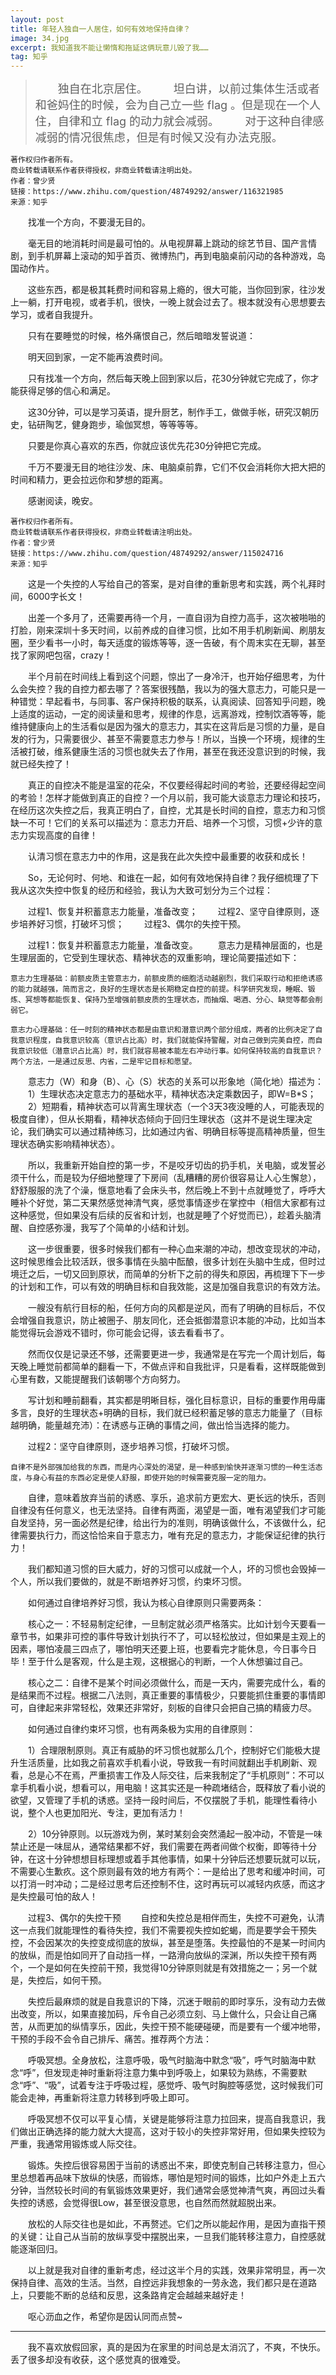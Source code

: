 ```yaml
---
layout: post
title: 年轻人独自一人居住，如何有效地保持自律？
image: 34.jpg
excerpt: 我知道我不能让懒惰和拖延这俩玩意儿毁了我……
tag: 知乎
---
```

><font size="4">　　独自在北京居住。
　　坦白讲，以前过集体生活或者和爸妈住的时候，会为自己立一些 flag 。但是现在一个人住，自律和立 flag 的动力就会减弱。
　　对于这种自律感减弱的情况很焦虑，但是有时候又没有办法克服。</font>

    著作权归作者所有。
    商业转载请联系作者获得授权，非商业转载请注明出处。
    作者：曾少贤
    链接：https://www.zhihu.com/question/48749292/answer/116321985
    来源：知乎

　　找准一个方向，不要漫无目的。

　　毫无目的地消耗时间是最可怕的。从电视屏幕上跳动的综艺节目、国产言情剧，到手机屏幕上滚动的知乎首页、微博热门，再到电脑桌前闪动的各种游戏，岛国动作片。

　　这些东西，都是极其耗费时间和容易上瘾的，很大可能，当你回到家，往沙发上一躺，打开电视，或者手机，很快，一晚上就会过去了。根本就没有心思想要去学习，或者自我提升。

　　只有在要睡觉的时候，格外痛恨自己，然后暗暗发誓说道：

　　明天回到家，一定不能再浪费时间。

　　只有找准一个方向，然后每天晚上回到家以后，花30分钟就它完成了，你才能获得足够的信心和满足。

　　这30分钟，可以是学习英语，提升厨艺，制作手工，做做手帐，研究汉朝历史，钻研陶艺，健身跑步，瑜伽冥想，等等等等。

　　只要是你真心喜欢的东西，你就应该优先花30分钟把它完成。

　　千万不要漫无目的地往沙发、床、电脑桌前靠，它们不仅会消耗你大把大把的时间和精力，更会拉远你和梦想的距离。


　　感谢阅读，晚安。

    著作权归作者所有。
    商业转载请联系作者获得授权，非商业转载请注明出处。
    作者：曾少贤
    链接：https://www.zhihu.com/question/48749292/answer/115024716
    来源：知乎

　　这是一个失控的人写给自己的答案，是对自律的重新思考和实践，两个礼拜时间，6000字长文！

　　出差一个多月了，还需要再待一个月，一直自诩为自控力高手，这次被啪啪的打脸，刚来深圳十多天时间，以前养成的自律习惯，比如不用手机刷新闻、刷朋友圈，至少看书一小时，每天适度的锻炼等等，逐一告破，有个周末实在无聊，甚至找了家网吧包宿，crazy！

　　半个月前在时间线上看到这个问题，惊出了一身冷汗，也开始仔细思考，为什么会失控？我的自控力都去哪了？答案很残酷，我以为的强大意志力，可能只是一种错觉：早起看书，与同事、客户保持积极的联系，认真阅读、回答知乎问题，晚上适度的运动，一定的阅读量和思考，规律的作息，远离游戏，控制饮酒等等，能维持健康向上的生活看似是因为强大的意志力，其实在这背后是习惯的力量，是自发的行为，只需要很少、甚至不需要意志力参与！所以，当换一个环境，规律的生活被打破，维系健康生活的习惯也就失去了作用，甚至在我还没意识到的时候，我就已经失控了！

　　真正的自控决不能是温室的花朵，不仅要经得起时间的考验，还要经得起空间的考验！怎样才能做到真正的自控？一个月以前，我可能大谈意志力理论和技巧，在经历这次失控之后，我真正明白了，自控，尤其是长时间的自控，意志力和习惯缺一不可！它们的关系可以描述为：意志力开启、培养一个习惯，习惯+少许的意志力实现高度的自律！

　　认清习惯在意志力中的作用，这是我在此次失控中最重要的收获和成长！

　　So，无论何时、何地、和谁在一起，如何有效地保持自律？我仔细梳理了下我从这次失控中恢复的经历和经验，我认为大致可划分为三个过程：

　　过程1、恢复并积蓄意志力能量，准备改变；
　　过程2、坚守自律原则，逐步培养好习惯，打破坏习惯；
　　过程3、偶尔的失控干预。

　　过程1：恢复并积蓄意志力能量，准备改变。
　　意志力是精神层面的，也是生理层面的，它受到生理状态、精神状态的双重影响，理论简要描述如下：

    意志力生理基础：前额皮质主管意志力，前额皮质的细胞活动越剧烈，我们采取行动和拒绝诱惑的能力就越强，简而言之，良好的生理状态是长期稳定自控的前提。科学研究发现，睡眠、锻炼、冥想等都能恢复、保持乃至增强前额皮质的生理状态，而抽烟、喝酒、分心、缺觉等都会削弱它。

    意志力心理基础：任一时刻的精神状态都是由意识和潜意识两个部分组成，两者的比例决定了自我意识程度，自我意识较高（意识占比高）时，我们就能保持警醒，对自己做到完美自控，而自我意识较低（潜意识占比高）时，我们就容易被本能左右冲动行事。如何保持较高的自我意识？两个方法，一是通过反思、内省，二是牢记目标和愿望。

　　意志力（W）和身（B）、心（S）状态的关系可以形象地（简化地）描述为：
　　1）生理状态决定意志力的基础水平，精神状态决定乘数因子，即W=B*S；
　　2）短期看，精神状态可以背离生理状态（一个3天3夜没睡的人，可能表现的极度自律），但从长期看，精神状态倾向于回归生理状态（这并不是说生理决定论，我们确实可以通过精神练习，比如通过内省、明确目标等提高精神质量，但生理状态确实影响精神状态）。

　　所以，我重新开始自控的第一步，不是咬牙切齿的扔手机，关电脑，或发誓必须干什么，而是较为仔细地整理了下房间（乱糟糟的房价很容易让人心生懈怠），舒舒服服的洗了个澡，惬意地看了会床头书，然后晚上不到十点就睡觉了，呼呼大睡补个好觉，第二天果然感觉神清气爽，感觉事情逐步在掌控中（相信大家都有过这种感觉，但如果没有后续的反省和计划，也就是睡了个好觉而已），趁着头脑清醒、自控感弥漫，我写了个简单的小结和计划。

　　这一步很重要，很多时候我们都有一种心血来潮的冲动，想改变现状的冲动，这时候思维会比较活跃，很多事情在头脑中酝酿，很多计划在头脑中生成，但时过境迁之后，一切又回到原状，而简单的分析下之前的得失和原因，再梳理下下一步的计划和工作，可以有效的明确目标和自我效能，这是加强自我意识的有效方法。

　　一艘没有航行目标的船，任何方向的风都是逆风，而有了明确的目标后，不仅会增强自我意识，防止被圈子、朋友同化，还会抵御潜意识本能的冲动，比如当本能觉得玩会游戏不错时，你可能会记得，该去看看书了。

　　然而仅仅是记录还不够，还需要更进一步，我通常是在写完一个周计划后，每天晚上睡觉前都简单的翻看一下，不做点评和自我批评，只是看看，这样既能做到心里有数，又能提醒我们该朝哪个方向努力。

　　写计划和睡前翻看，其实都是明晰目标，强化目标意识，目标的重要作用毋庸多言，良好的生理状态+明确的目标，我们就已经积蓄足够的意志力能量了（目标越明确，能量越充沛）：在诱惑与正确的事情之间，做出恰当选择的能力。

　　过程2：坚守自律原则，逐步培养习惯，打破坏习惯。

    自律不是外部强加给我的东西，而是内心深处的渴望，是一种感到愉快并逐渐习惯的一种生活态度，与身心有益的东西必定是使人舒服，即使开始的时候需要克服一定的阻力。

　　自律，意味着放弃当前的诱惑、享乐，追求前方更宏大、更长远的快乐，否则自律没有任何意义，也无法坚持。自律有两面，渴望是一面，唯有渴望我们才可能自发坚持，另一面必然是纪律，给出行为的准则，明确该做什么，不该做什么，纪律需要执行力，而这恰恰来自于意志力，唯有充足的意志力，才能保证纪律的执行力！

　　我们都知道习惯的巨大威力，好的习惯可以成就一个人，坏的习惯也会毁掉一个人，所以我们要做的，就是不断培养好习惯，约束坏习惯。

　　如何通过自律培养好习惯，我认为核心自律原则只需要两条：

　　核心之一：不轻易制定纪律，一旦制定就必须严格落实。比如计划今天要看一章节书，如果非可控的事件导致计划执行不了，可以轻松放过，但如果是主观上的因素，哪怕凌晨三四点了，哪怕明天还要上班，也要看完才能休息，今日事今日毕！至于什么是客观，什么是主观，这根据心的判断，一个人休想骗过自己。

　　核心之二：自律不是某个时间必须做什么，而是一天内，需要完成什么，看的是结果而不过程。根据二八法则，真正重要的事情极少，只要能抓住重要的事情即可，自律起来非常轻松，效果还非常好，刻板的自律只会把自己搞的精疲力尽。

　　如何通过自律约束坏习惯，也有两条极为实用的自律原则：

　　1）合理限制原则。真正有威胁的坏习惯也就那么几个，控制好它们能极大提升生活质量，比如我之前喜欢手机看小说，导致我一有时间就翻出手机刷新、观看，总是心不在焉，严重损害工作及人际交往，后来我制定了“手机原则”：不可以拿手机看小说，想看可以，用电脑！这其实还是一种疏堵结合，既释放了看小说的欲望，又管理了手机的诱惑。坚持一段时间后，不仅摆脱了手机，能理性看待小说，整个人也更加阳光、专注，更加有活力！

　　2）10分钟原则。以玩游戏为例，某时某刻会突然涌起一股冲动，不管是一味禁止还是一味屈从，通常结果都不好，我们需要在两者间做个权衡，即等待十分钟，在这十分钟想想目标理想或着手其他事情，如果十分钟后还想要玩就可以玩，不需要心生歉疚。这个原则最有效的地方有两个：一是给出了思考和缓冲时间，可以打消一时冲动；二是经过思考后还控制不住，这时再玩可以减轻内疚感，而这才是失控最可怕的敌人！

　　过程3、偶尔的失控干预
　　自控和失控总是相伴而生，失控不可避免，认清这一点我们就能理性的看待失控，我们不需要视失控如蛇蝎，而是要学会干预失控，不会因某次的失控变成彻底的放纵，甚至是堕落。失控最怕的不是某一时间内的放纵，而是怕如同开了自动挡一样，一路滑向放纵的深渊，所以失控干预有两个，一个是如何在失控前干预，我觉得10分钟原则就是有效措施之一；另一个就是，失控后，如何干预。

　　失控后最麻烦的就是自我意识的下降，沉迷于眼前的即时享乐，没有动力去做出改变，所以，如果直接加码，斥令自己必须立刻、马上做什么，只会让自己痛苦，从而更加的纵情享乐，因此，失控干预不能硬碰硬，而是要有一个缓冲地带，干预的手段不会令自己排斥、痛苦。推荐两个方法：

　　呼吸冥想。全身放松，注意呼吸，吸气时脑海中默念“吸”，呼气时脑海中默念“呼”，但发现走神时重新将注意力集中到呼吸上，如果较为熟练，不需要默念“呼”、“吸”，试着专注于呼吸过程，感觉呼、吸气时胸腔等感觉，这时候我们可能会走神，再重新将注意力转移到呼吸上即可。

　　呼吸冥想不仅可以平复心情，关键是能够将注意力拉回来，提高自我意识，我们做出正确选择的能力就大大提高，这对于较小的失控非常好用，但如果失控较为严重，我通常用锻炼或人际交往。

　　锻炼。失控后很容易困于当前的诱惑出不来，即使克制自己转移注意力，但心里总想着再品味下放纵的快感，而锻炼，哪怕是短时间的锻炼，比如户外走上五六分钟，当然较长时间的有氧锻炼效果更好，我们通常会感觉神清气爽，再回过头看失控的诱惑，会觉得很Low，甚至很没意思，也自然而然就超脱出来。

　　放松的人际交往也是如此，不再赘述。它们之所以能起作用，是因为直指干预的关键：让自己从当前的放纵享受中摆脱出来，一旦我们能转移注意力，自控感就能逐渐回归。

　　以上就是我对自律的重新考虑，经过这半个月的实践，效果非常明显，再一次保持自律、高效的生活。当然，自控远非我想象的一劳永逸，我们都只是在道路上，只要能不断的总结和反思，这条路肯定会越越来越好走！

　　呕心沥血之作，希望你是因认同而点赞~

<hr>

　　我不喜欢放假回家，真的是因为在家里的时间总是太消沉了，不爽，不快乐。丢了很多却没有收获，这个感觉真的很难受。